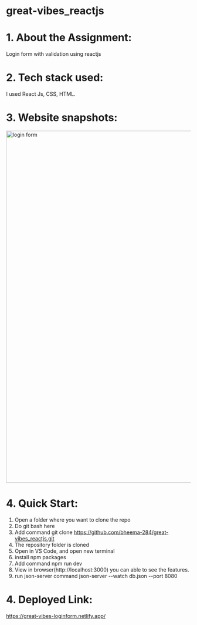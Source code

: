 # great-vibes_reactjs

# 1. About the Assignment:
Login form with validation using reactjs

# 2. Tech stack used:
I used React Js, CSS, HTML.

# 3. Website snapshots:
<img width="959" alt="login form" src="https://user-images.githubusercontent.com/96168073/176359799-f2915e5f-c408-4c0a-b212-6601ff0e82fa.PNG">

# 4. Quick Start:
1. Open a folder where you want to clone the repo
2. Do git bash here
3. Add command git clone https://github.com/bheema-284/great-vibes_reactjs.git
4. The repository folder is cloned
5. Open in VS Code, and open new terminal
6. install npm packages
8. Add command npm run dev
9. View in browser(http://localhost:3000) you can able to see the features.
10. run json-server command json-server --watch db.json --port 8080

# 4. Deployed Link:
https://great-vibes-loginform.netlify.app/
